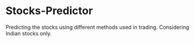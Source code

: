 # Stocks-Predictor
Predicting the stocks using different methods used in trading. Considering Indian stocks only. 
